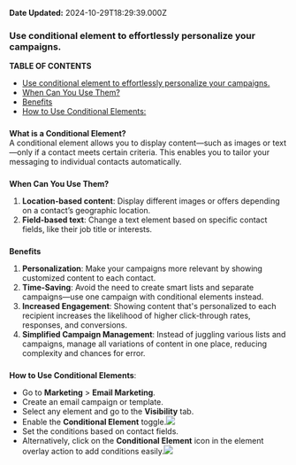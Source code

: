 **Date Updated:** 2024-10-29T18:29:39.000Z

###   

### Use conditional element to effortlessly personalize your campaigns.

**TABLE OF CONTENTS**

* [Use conditional element to effortlessly personalize your campaigns.](#%E2%80%8B%E2%80%8BUse-conditional-element-to-effortlessly-personalize-your-campaigns.-)
* [When Can You Use Them?](#When-Can-You-Use-Them?)
* [Benefits](#Benefits)
* [How to Use Conditional Elements:](#How-to-Use-Conditional-Elements%3A)

###   

**What is a Conditional Element?**  
A conditional element allows you to display content—such as images or text—only if a contact meets certain criteria. This enables you to tailor your messaging to individual contacts automatically.

###   
**When Can You Use Them?**

1. **Location-based content**: Display different images or offers depending on a contact’s geographic location.
2. **Field-based text**: Change a text element based on specific contact fields, like their job title or interests.

###   
**Benefits**

1. **Personalization**: Make your campaigns more relevant by showing customized content to each contact.
2. **Time-Saving**: Avoid the need to create smart lists and separate campaigns—use one campaign with conditional elements instead.
3. **Increased Engagement**: Showing content that's personalized to each recipient increases the likelihood of higher click-through rates, responses, and conversions.
4. **Simplified Campaign Management**: Instead of juggling various lists and campaigns, manage all variations of content in one place, reducing complexity and chances for error.

###   
**How to Use Conditional Elements**:

* Go to **Marketing** \> **Email Marketing**.
* Create an email campaign or template.
* Select any element and go to the **Visibility** tab.
* Enable the **Conditional Element** toggle.![](https://s3.amazonaws.com/cdn.freshdesk.com/data/helpdesk/attachments/production/155034934576/original/nJEczKlrhy-sGalDVPmbbvu8rzsIAZio6w.png?1729231613)
* Set the conditions based on contact fields.
* Alternatively, click on the **Conditional Element** icon in the element overlay action to add conditions easily.![](https://s3.amazonaws.com/cdn.freshdesk.com/data/helpdesk/attachments/production/155034934578/original/dG2C-mcFzZ8WuRBnZhVroUXJX4vdKi6pIA.png?1729231621)
